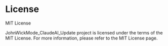 # License

MIT License 

JohnWickMode_ClaudeAI_Update project is licensed under the terms of the MIT License. For more information, please refer to the MIT License page.
